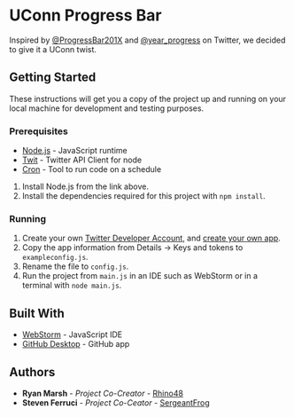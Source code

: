 # UConn Progress Bar

Inspired by [@ProgressBar201X](https://twitter.com/progressbar201X) and [@year_progress](https://twitter.com/year_progress) on Twitter, we decided to give it a UConn twist.

## Getting Started

These instructions will get you a copy of the project up and running on your local machine for development and testing purposes.

### Prerequisites

* [Node.js](https://nodejs.org/en/) - JavaScript runtime
* [Twit](https://www.npmjs.com/package/twit) - Twitter API Client for node
* [Cron](https://www.npmjs.com/package/cron) - Tool to run code on a schedule

1) Install Node.js from the link above.
2) Install the dependencies required for this project with `npm install`.

### Running

1) Create your own [Twitter Developer Account](https://developer.twitter.com/), and [create your own app](https://developer.twitter.com/en/apps).
2) Copy the app information from Details -> Keys and tokens to `exampleconfig.js`.
3) Rename the file to `config.js`.
4) Run the project from `main.js` in an IDE such as WebStorm or in a terminal with `node main.js`.

## Built With

* [WebStorm](https://www.jetbrains.com/webstorm/) - JavaScript IDE
* [GitHub Desktop](https://desktop.github.com/) - GitHub app

## Authors

* **Ryan Marsh** - *Project Co-Creator* - [Rhino48](https://github.com/Rhino48)
* **Steven Ferruci** - *Project Co-Ceator* - [SergeantFrog](https://github.com/SergeantFrog)
